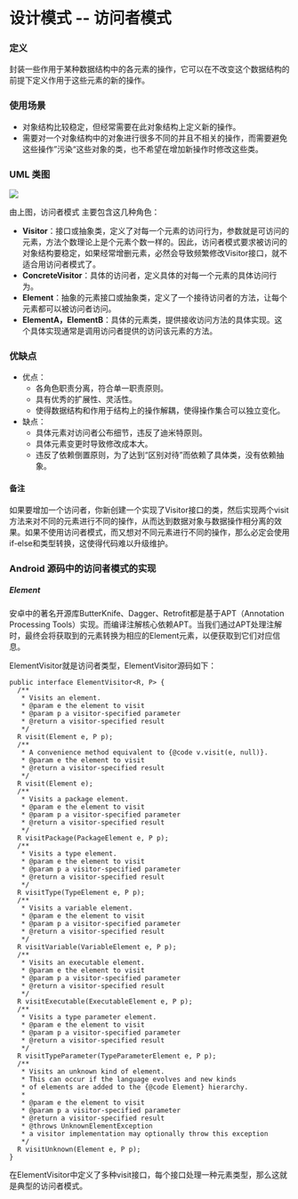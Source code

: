 # 设计模式 -- 访问者模式

### 定义

封装一些作用于某种数据结构中的各元素的操作，它可以在不改变这个数据结构的前提下定义作用于这些元素的新的操作。

### 使用场景

- 对象结构比较稳定，但经常需要在此对象结构上定义新的操作。
- 需要对一个对象结构中的对象进行很多不同的并且不相关的操作，而需要避免这些操作”污染“这些对象的类，也不希望在增加新操作时修改这些类。

### UML 类图

![](https://github.com/mrlsm/Note/blob/master/designPatterns/images/visitor_uml.jpg)

由上图，访问者模式 主要包含这几种角色：

- **Visitor**：接口或抽象类，定义了对每一个元素的访问行为，参数就是可访问的元素，方法个数理论上是个元素个数一样的。因此，访问者模式要求被访问的对象结构要稳定，如果经常增删元素，必然会导致频繁修改Visitor接口，就不适合用访问者模式了。
- **ConcreteVisitor**：具体的访问者，定义具体的对每一个元素的具体访问行为。
- **Element**：抽象的元素接口或抽象类，定义了一个接待访问者的方法，让每个元素都可以被访问者访问。
- **ElementA，ElementB**：具体的元素类，提供接收访问方法的具体实现。这个具体实现通常是调用访问者提供的访问该元素的方法。

### 优缺点
- 优点：
    - 各角色职责分离，符合单一职责原则。
 	- 具有优秀的扩展性、灵活性。
	- 使得数据结构和作用于结构上的操作解耦，使得操作集合可以独立变化。
- 缺点：
    - 具体元素对访问者公布细节，违反了迪米特原则。
	- 具体元素变更时导致修改成本大。
	- 违反了依赖倒置原则，为了达到“区别对待”而依赖了具体类，没有依赖抽象。

#### 备注

如果要增加一个访问者，你新创建一个实现了Visitor接口的类，然后实现两个visit方法来对不同的元素进行不同的操作，从而达到数据对象与数据操作相分离的效果。如果不使用访问者模式，而又想对不同元素进行不同的操作，那么必定会使用if-else和类型转换，这使得代码难以升级维护。

### Android 源码中的访问者模式的实现

##### Element

安卓中的著名开源库ButterKnife、Dagger、Retrofit都是基于APT（Annotation Processing Tools）实现。而编译注解核心依赖APT。当我们通过APT处理注解时，最终会将获取到的元素转换为相应的Element元素，以便获取到它们对应信息。

ElementVisitor就是访问者类型，ElementVisitor源码如下：

```
public interface ElementVisitor<R, P> {
  /**
   * Visits an element.
   * @param e the element to visit
   * @param p a visitor-specified parameter
   * @return a visitor-specified result
   */
  R visit(Element e, P p);
  /**
   * A convenience method equivalent to {@code v.visit(e, null)}.
   * @param e the element to visit
   * @return a visitor-specified result
   */
  R visit(Element e);
  /**
   * Visits a package element.
   * @param e the element to visit
   * @param p a visitor-specified parameter
   * @return a visitor-specified result
   */
  R visitPackage(PackageElement e, P p);
  /**
   * Visits a type element.
   * @param e the element to visit
   * @param p a visitor-specified parameter
   * @return a visitor-specified result
   */
  R visitType(TypeElement e, P p);
  /**
   * Visits a variable element.
   * @param e the element to visit
   * @param p a visitor-specified parameter
   * @return a visitor-specified result
   */
  R visitVariable(VariableElement e, P p);
  /**
   * Visits an executable element.
   * @param e the element to visit
   * @param p a visitor-specified parameter
   * @return a visitor-specified result
   */
  R visitExecutable(ExecutableElement e, P p);
  /**
   * Visits a type parameter element.
   * @param e the element to visit
   * @param p a visitor-specified parameter
   * @return a visitor-specified result
   */
  R visitTypeParameter(TypeParameterElement e, P p);
  /**
   * Visits an unknown kind of element.
   * This can occur if the language evolves and new kinds
   * of elements are added to the {@code Element} hierarchy.
   *
   * @param e the element to visit
   * @param p a visitor-specified parameter
   * @return a visitor-specified result
   * @throws UnknownElementException
   * a visitor implementation may optionally throw this exception
   */
  R visitUnknown(Element e, P p);
}

```

在ElementVisitor中定义了多种visit接口，每个接口处理一种元素类型，那么这就是典型的访问者模式。